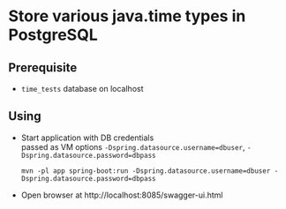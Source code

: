 # Store various java.time types in PostgreSQL

## Prerequisite

* `time_tests` database on localhost


## Using
* Start application with DB credentials <br>
  passed as VM options `-Dspring.datasource.username=dbuser`, `-Dspring.datasource.password=dbpass`

      mvn -pl app spring-boot:run -Dspring.datasource.username=dbuser -Dspring.datasource.password=dbpass

* Open browser at http://localhost:8085/swagger-ui.html
